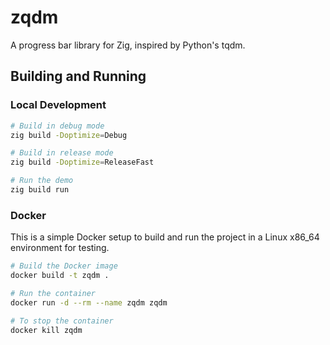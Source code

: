 # zqdm

A progress bar library for Zig, inspired by Python's tqdm.

## Building and Running

### Local Development

```bash
# Build in debug mode
zig build -Doptimize=Debug

# Build in release mode
zig build -Doptimize=ReleaseFast

# Run the demo
zig build run
```

### Docker

This is a simple Docker setup to build and run the project in a Linux x86_64 environment for testing.

```bash
# Build the Docker image
docker build -t zqdm .

# Run the container
docker run -d --rm --name zqdm zqdm

# To stop the container
docker kill zqdm
```

